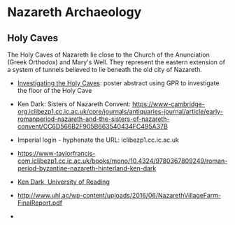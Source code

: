 # Nazareth Archaeology
## Holy Caves
The Holy Caves of Nazareth lie close to the Church of the Anunciation (Greek Orthodox) and Mary's Well. They represent the eastern extension of a system of tunnels believed to lie beneath the old city of Nazareth. 
* [Investigating the Holy Caves](https://dc.uwm.edu/uwsurca/2015/Poster2/54/): poster abstract using GPR to investigate the floor of the Holy Cave

* Ken Dark: Sisters of Nazareth Convent: https://www-cambridge-org.iclibezp1.cc.ic.ac.uk/core/journals/antiquaries-journal/article/early-romanperiod-nazareth-and-the-sisters-of-nazareth-convent/CC6D566B2F905B663540434FC495A37B 
* Imperial login - hyphenate the URL: iclibezp1.cc.ic.ac.uk
* https://www-taylorfrancis-com.iclibezp1.cc.ic.ac.uk/books/mono/10.4324/9780367809249/roman-period-byzantine-nazareth-hinterland-ken-dark
* [Ken Dark, University of Reading](https://www.reading.ac.uk/economics/our-staff/ken-dark)
* http://www.uhl.ac/wp-content/uploads/2016/06/NazarethVillageFarm-FinalReport.pdf
* 
